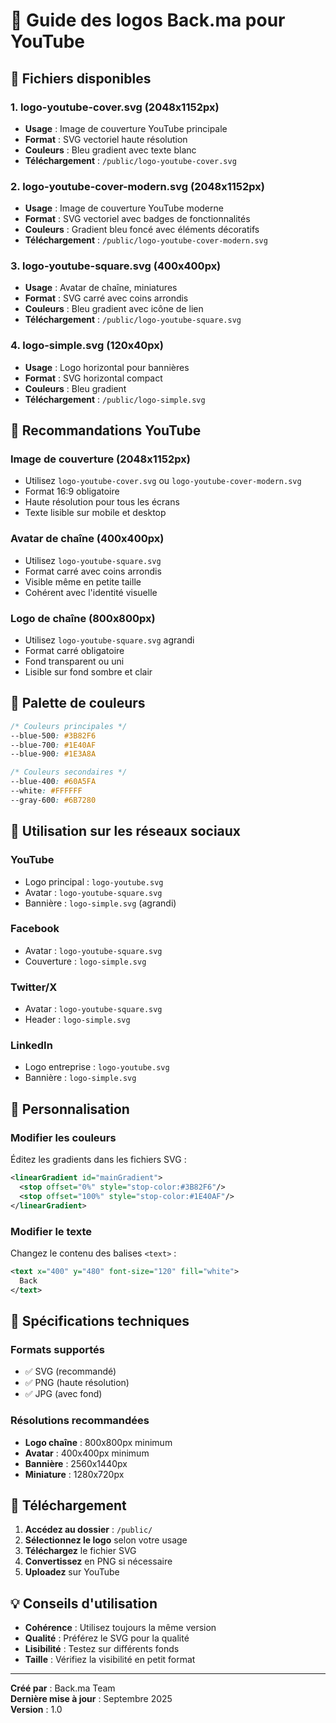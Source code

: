 # 🎨 Guide des logos Back.ma pour YouTube

## 📁 Fichiers disponibles

### 1. **logo-youtube-cover.svg** (2048x1152px)
- **Usage** : Image de couverture YouTube principale
- **Format** : SVG vectoriel haute résolution
- **Couleurs** : Bleu gradient avec texte blanc
- **Téléchargement** : `/public/logo-youtube-cover.svg`

### 2. **logo-youtube-cover-modern.svg** (2048x1152px)
- **Usage** : Image de couverture YouTube moderne
- **Format** : SVG vectoriel avec badges de fonctionnalités
- **Couleurs** : Gradient bleu foncé avec éléments décoratifs
- **Téléchargement** : `/public/logo-youtube-cover-modern.svg`

### 3. **logo-youtube-square.svg** (400x400px)
- **Usage** : Avatar de chaîne, miniatures
- **Format** : SVG carré avec coins arrondis
- **Couleurs** : Bleu gradient avec icône de lien
- **Téléchargement** : `/public/logo-youtube-square.svg`

### 4. **logo-simple.svg** (120x40px)
- **Usage** : Logo horizontal pour bannières
- **Format** : SVG horizontal compact
- **Couleurs** : Bleu gradient
- **Téléchargement** : `/public/logo-simple.svg`

## 🎯 Recommandations YouTube

### **Image de couverture (2048x1152px)**
- Utilisez `logo-youtube-cover.svg` ou `logo-youtube-cover-modern.svg`
- Format 16:9 obligatoire
- Haute résolution pour tous les écrans
- Texte lisible sur mobile et desktop

### **Avatar de chaîne (400x400px)**
- Utilisez `logo-youtube-square.svg`
- Format carré avec coins arrondis
- Visible même en petite taille
- Cohérent avec l'identité visuelle

### **Logo de chaîne (800x800px)**
- Utilisez `logo-youtube-square.svg` agrandi
- Format carré obligatoire
- Fond transparent ou uni
- Lisible sur fond sombre et clair

## 🎨 Palette de couleurs

```css
/* Couleurs principales */
--blue-500: #3B82F6
--blue-700: #1E40AF
--blue-900: #1E3A8A

/* Couleurs secondaires */
--blue-400: #60A5FA
--white: #FFFFFF
--gray-600: #6B7280
```

## 📱 Utilisation sur les réseaux sociaux

### **YouTube**
- Logo principal : `logo-youtube.svg`
- Avatar : `logo-youtube-square.svg`
- Bannière : `logo-simple.svg` (agrandi)

### **Facebook**
- Avatar : `logo-youtube-square.svg`
- Couverture : `logo-simple.svg`

### **Twitter/X**
- Avatar : `logo-youtube-square.svg`
- Header : `logo-simple.svg`

### **LinkedIn**
- Logo entreprise : `logo-youtube.svg`
- Bannière : `logo-simple.svg`

## 🔧 Personnalisation

### **Modifier les couleurs**
Éditez les gradients dans les fichiers SVG :
```xml
<linearGradient id="mainGradient">
  <stop offset="0%" style="stop-color:#3B82F6"/>
  <stop offset="100%" style="stop-color:#1E40AF"/>
</linearGradient>
```

### **Modifier le texte**
Changez le contenu des balises `<text>` :
```xml
<text x="400" y="480" font-size="120" fill="white">
  Back
</text>
```

## 📐 Spécifications techniques

### **Formats supportés**
- ✅ SVG (recommandé)
- ✅ PNG (haute résolution)
- ✅ JPG (avec fond)

### **Résolutions recommandées**
- **Logo chaîne** : 800x800px minimum
- **Avatar** : 400x400px minimum
- **Bannière** : 2560x1440px
- **Miniature** : 1280x720px

## 🚀 Téléchargement

1. **Accédez au dossier** : `/public/`
2. **Sélectionnez le logo** selon votre usage
3. **Téléchargez** le fichier SVG
4. **Convertissez** en PNG si nécessaire
5. **Uploadez** sur YouTube

## 💡 Conseils d'utilisation

- **Cohérence** : Utilisez toujours la même version
- **Qualité** : Préférez le SVG pour la qualité
- **Lisibilité** : Testez sur différents fonds
- **Taille** : Vérifiez la visibilité en petit format

---

**Créé par** : Back.ma Team  
**Dernière mise à jour** : Septembre 2025  
**Version** : 1.0
